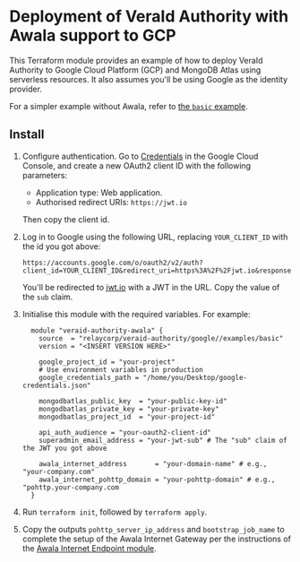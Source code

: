 # Deployment of VeraId Authority with Awala support to GCP

This Terraform module provides an example of how to deploy VeraId Authority to Google Cloud Platform (GCP) and MongoDB Atlas using serverless resources. It also assumes you'll be using Google as the identity provider.

For a simpler example without Awala, refer to [the `basic` example](../basic).

## Install

1. Configure authentication. Go to [Credentials](https://console.cloud.google.com/apis/credentials) in the Google Cloud Console, and create a new OAuth2 client ID with the following parameters:
   - Application type: Web application.
   - Authorised redirect URIs: `https://jwt.io`

   Then copy the client id.
2. Log in to Google using the following URL, replacing `YOUR_CLIENT_ID` with the id you got above:
   ```
   https://accounts.google.com/o/oauth2/v2/auth?client_id=YOUR_CLIENT_ID&redirect_uri=https%3A%2F%2Fjwt.io&response_type=id_token&scope=https://www.googleapis.com/auth/userinfo.profile%20https://www.googleapis.com/auth/userinfo.email&nonce=random
   ```
   
    You'll be redirected to [jwt.io](https://jwt.io) with a JWT in the URL. Copy the value of the `sub` claim.
3. Initialise this module with the required variables. For example:
   ```hcl
     module "veraid-authority-awala" {
       source  = "relaycorp/veraid-authority/google//examples/basic"
       version = "<INSERT VERSION HERE>"
   
       google_project_id = "your-project"
       # Use environment variables in production
       google_credentials_path = "/home/you/Desktop/google-credentials.json"

       mongodbatlas_public_key  = "your-public-key-id"
       mongodbatlas_private_key = "your-private-key"
       mongodbatlas_project_id  = "your-project-id"

       api_auth_audience = "your-oauth2-client-id"
       superadmin_email_address = "your-jwt-sub" # The "sub" claim of the JWT you got above
   
       awala_internet_address       = "your-domain-name" # e.g., "your-company.com"
       awala_internet_pohttp_domain = "your-pohttp-domain" # e.g., "pohttp.your-company.com
     }
   ```
4. Run `terraform init`, followed by `terraform apply`.
5. Copy the outputs `pohttp_server_ip_address` and `bootstrap_job_name` to complete the setup of the Awala Internet Gateway per the instructions of the [Awala Internet Endpoint module](https://registry.terraform.io/modules/relaycorp/awala-endpoint/google/latest).
